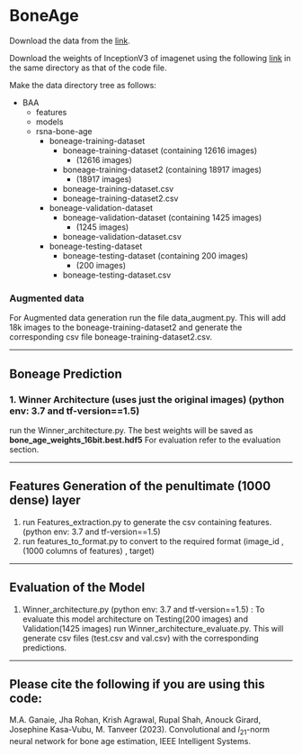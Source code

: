 # BoneAge

Download the data from the [link](https://stanfordmedicine.app.box.com/s/4r1zwio6z6lrzk7zw3fro7ql5mnoupcv/folder/42459416739).

Download the weights of InceptionV3 of imagenet using the following [link](https://github.com/kohpangwei/influence-release/blob/master/inception/inception_v3_weights_tf_dim_ordering_tf_kernels_notop.h5) in the same directory as that of the code file.

Make the data directory tree as follows:
- BAA
    - features
    - models
    - rsna-bone-age
        - boneage-training-dataset
            - boneage-training-dataset (containing 12616 images)
                - (12616 images)
            - boneage-training-dataset2 (containing 18917 images)
                - (18917 images)
            - boneage-training-dataset.csv
            - boneage-training-dataset2.csv
        - boneage-validation-dataset
            - boneage-validation-dataset (containing 1425 images)
                - (1245 images)
            - boneage-validation-dataset.csv
        - boneage-testing-dataset
            - boneage-testing-dataset (containing 200 images)
                - (200 images)
            - boneage-testing-dataset.csv


### Augmented data 
For Augmented data generation run the file data_augment.py. This will add 18k images to the boneage-training-dataset2 and generate the corresponding csv file boneage-training-dataset2.csv.

---

## Boneage Prediction

### 1. Winner Architecture (uses just the original images) (python env: 3.7 and tf-version==1.5)
run the Winner_architecture.py. The best weights will be saved as **bone_age_weights_16bit.best.hdf5**
For evaluation refer to the evaluation section.

---

## Features Generation of the penultimate (1000 dense) layer
1. run Features_extraction.py to generate the csv containing features. (python env: 3.7 and tf-version==1.5)
2. run features_to_format.py to convert to the required format (image_id , (1000 columns of features) , target)

---

## Evaluation of the Model
1. Winner_architecture.py (python env: 3.7 and tf-version==1.5) : To evaluate this model architecture on Testing(200 images) and Validation(1425 images) run Winner_architecture_evaluate.py. This will generate csv files (test.csv and val.csv) with the corresponding predictions.

---
## Please cite the following if you are using this code:
 
M.A. Ganaie, Jha Rohan, Krish Agrawal, Rupal Shah, Anouck Girard, Josephine Kasa-Vubu, M. Tanveer (2023). Convolutional and $l_{21}$-norm neural network for bone age estimation, IEEE Intelligent Systems.
